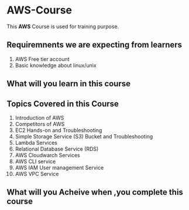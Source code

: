# AWS-Course

This **AWS** Course is used for training purpose.

## Requiremnents we are expecting from learners
1. AWS Free tier account
2. Basic knowledge about linux/unix


## What will you learn in this course

## Topics Covered in this Course
1. Introduction of AWS
2. Competitors of AWS
3. EC2 Hands-on and Troubleshooting
4. Simple Storage Service (S3) Bucket and Troubleshooting
5. Lambda Services
6. Relational Database Service (RDS)
7. AWS Cloudwarch Services
8. AWS CLI service
9. AWS IAM User management Service
10. AWS VPC Service


## What will you Acheive when ,you complete this course


